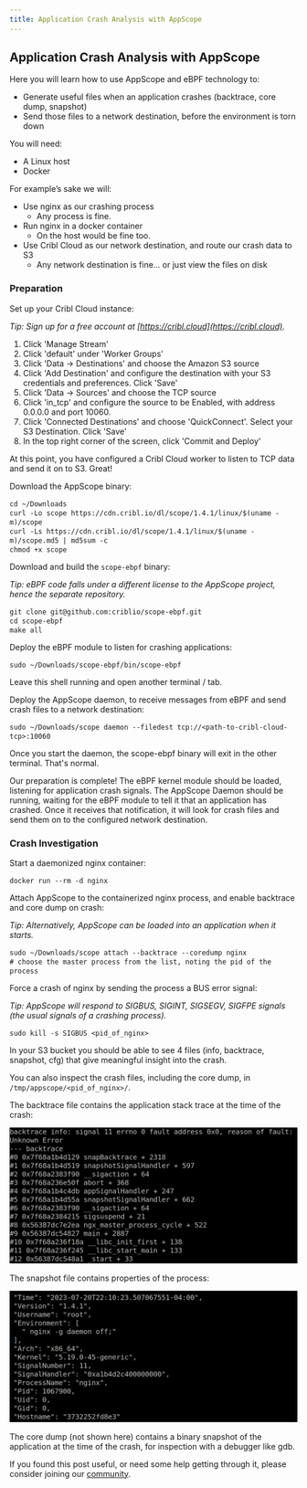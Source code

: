 ```yaml
---
title: Application Crash Analysis with AppScope
---
```


## Application Crash Analysis with AppScope

Here you will learn how to use AppScope and eBPF technology to:

- Generate useful files when an application crashes (backtrace, core dump, snapshot)
- Send those files to a network destination, before the environment is torn down

You will need:

- A Linux host
- Docker

For example’s sake we will:
- Use nginx as our crashing process
  - Any process is fine.
- Run nginx in a docker container
  - On the host would be fine too.
- Use Cribl Cloud as our network destination, and route our crash data to S3
  - Any network destination is fine… or just view the files on disk


### Preparation

Set up your Cribl Cloud instance:

_Tip: Sign up for a free account at [https://cribl.cloud](https://cribl.cloud)._

1. Click 'Manage Stream'
2. Click 'default' under 'Worker Groups'
3. Click 'Data -> Destinations' and choose the Amazon S3 source
4. Click 'Add Destination' and configure the destination with your S3 credentials and preferences. Click 'Save'
5. Click 'Data -> Sources' and choose the TCP source
6. Click 'in_tcp' and configure the source to be Enabled, with address 0.0.0.0 and port 10060.
7. Click 'Connected Destinations' and choose 'QuickConnect'. Select your S3 Destination. Click 'Save'
8. In the top right corner of the screen, click 'Commit and Deploy'

At this point, you have configured a Cribl Cloud worker to listen to TCP data and send it on to S3. Great!

Download the AppScope binary:
```
cd ~/Downloads  
curl -Lo scope https://cdn.cribl.io/dl/scope/1.4.1/linux/$(uname -m)/scope
curl -Ls https://cdn.cribl.io/dl/scope/1.4.1/linux/$(uname -m)/scope.md5 | md5sum -c 
chmod +x scope
```

Download and build the `scope-ebpf` binary:

_Tip: eBPF code falls under a different license to the AppScope project, hence the separate repository._
```
git clone git@github.com:criblio/scope-ebpf.git
cd scope-ebpf
make all
```

Deploy the eBPF module to listen for crashing applications:
```
sudo ~/Downloads/scope-ebpf/bin/scope-ebpf
```
Leave this shell running and open another terminal / tab.

Deploy the AppScope daemon, to receive messages from eBPF and send crash files to a network destination:
```
sudo ~/Downloads/scope daemon --filedest tcp://<path-to-cribl-cloud-tcp>:10060
```
Once you start the daemon, the scope-ebpf binary will exit in the other terminal. That's normal.

Our preparation is complete! The eBPF kernel module should be loaded, listening for application crash signals. The AppScope Daemon should be running, waiting for the eBPF module to tell it that an application has crashed. Once it receives that notification, it will look for crash files and send them on to the configured network destination.


### Crash Investigation

Start a daemonized nginx container:
```
docker run --rm -d nginx
```

Attach AppScope to the containerized nginx process, and enable backtrace and core dump on crash:

_Tip: Alternatively, AppScope can be loaded into an application when it starts._
```
sudo ~/Downloads/scope attach --backtrace --coredump nginx
# choose the master process from the list, noting the pid of the process
```

Force a crash of nginx by sending the process a BUS error signal:

_Tip: AppScope will respond to SIGBUS, SIGINT, SIGSEGV, SIGFPE signals (the usual signals of a crashing process)._
```
sudo kill -s SIGBUS <pid_of_nginx>
```

In your S3 bucket you should be able to see 4 files (info, backtrace, snapshot, cfg) that give meaningful insight into the crash.

You can also inspect the crash files, including the core dump, in `/tmp/appscope/<pid_of_nginx>/`.

The backtrace file contains the application stack trace at the time of the crash:

![AppScope crash backtrace](./images/AppScope-Backtrace-screenshot.png)

The snapshot file contains properties of the process:

![AppScope crash snapshot](./images/AppScope-Snapshot-screenshot.png)

The core dump (not shown here) contains a binary snapshot of the application at the time of the crash, for inspection with a debugger like gdb.

If you found this post useful, or need some help getting through it, please consider joining our [community](https://appscope.dev/docs/community/).
